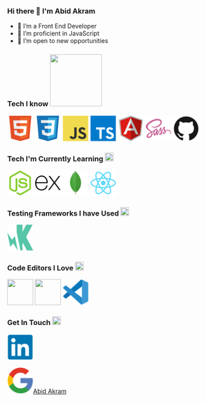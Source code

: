 ### Hi there 👋 I'm Abid Akram

- 🔭 I’m a Front End Developer
- 🌱 I’m proficient in JavaScript
- 👯 I’m open to new opportunities

### Tech I know <img src="https://emojipedia-us.s3.amazonaws.com/source/skype/289/man-student_1f468-200d-1f393.png" width="120px" height="120px"/>

[<img src="https://raw.githubusercontent.com/devicons/devicon/master/icons/html5/html5-original.svg" width="60px" height="60px"/>](https://www.w3schools.com/html/)
[<img src="https://raw.githubusercontent.com/devicons/devicon/master/icons/css3/css3-original.svg" width="60px" height="60px"/>](https://www.w3schools.com/css/)
[<img src="https://raw.githubusercontent.com/devicons/devicon/master/icons/javascript/javascript-original.svg" width="60px" height="60px"/>](https://www.javascript.com/)
[<img src="https://raw.githubusercontent.com/devicons/devicon/master/icons/typescript/typescript-original.svg" width="60px" height="60px"/>](https://www.typescriptlang.org/)
[<img src="https://raw.githubusercontent.com/devicons/devicon/master/icons/angularjs/angularjs-original.svg" width="60px" height="60px"/>](https://angular.io/)
[<img src="https://raw.githubusercontent.com/devicons/devicon/master/icons/sass/sass-original.svg" width="60px" height="60px"/>](https://sass-lang.com/)
[<img src="https://raw.githubusercontent.com/devicons/devicon/master/icons/github/github-original.svg" width="60px" height="60px"/>](https://github.com/Rutvik17/personal-site)

### Tech I'm Currently Learning <img src="https://emojipedia-us.s3.amazonaws.com/source/skype/289/man-teacher_1f468-200d-1f3eb.png" height="20px" width="20px"/>

[<img src="https://raw.githubusercontent.com/devicons/devicon/master/icons/nodejs/nodejs-original.svg" width="60px" height="60px"/>](https://nodejs.org/en/)
[<img src="https://raw.githubusercontent.com/devicons/devicon/master/icons/express/express-original.svg" width="60px" height="60px"/>](https://expressjs.com/)
[<img src="https://raw.githubusercontent.com/devicons/devicon/master/icons/mongodb/mongodb-original.svg" width="60px" height="60px"/>](https://www.mongodb.com/)
[<img src="https://raw.githubusercontent.com/devicons/devicon/master/icons/react/react-original.svg" width="60px" height="60px"/>](https://reactjs.org/)

### Testing Frameworks I have Used <img src="https://emojipedia-us.s3.amazonaws.com/source/skype/289/test-tube_1f9ea.png" height="20px" width="20px"/>

[<img src="https://raw.githubusercontent.com/devicons/devicon/master/icons/karma/karma-plain.svg" width="60px" height="60px"/>](https://karma-runner.github.io/latest/index.html)
<!-- [<img src="https://raw.githubusercontent.com/devicons/devicon/master/icons/protractor/protractor-plain.svg" width="60px" height="60px"/>](https://www.protractortest.org/#//) -->

### Code Editors I Love <img src="https://emojipedia-us.s3.amazonaws.com/source/skype/289/red-heart_2764-fe0f.png" height="20px" width="20px"/>

[<img src="https://user-images.githubusercontent.com/19266929/129100645-5d54330e-e8ee-4074-92be-734a094bace9.png" width="60px" height="60px"/>](https://www.jetbrains.com/idea/)
[<img src="https://user-images.githubusercontent.com/19266929/129100586-b44913e0-1eec-4037-8a8b-61bea0e66397.png" width="60px" height="60px"/>](https://www.jetbrains.com/webstorm/)
[<img src="https://raw.githubusercontent.com/devicons/devicon/master/icons/vscode/vscode-original.svg" width="60px" height="60px"/>](https://code.visualstudio.com/)

### Get In Touch <img src="https://emojipedia-us.s3.amazonaws.com/source/skype/289/envelope_2709-fe0f.png" height="20px" width="20px"/>

[<img src="https://raw.githubusercontent.com/devicons/devicon/master/icons/linkedin/linkedin-original.svg" width="60px" height="60px"/>](https://www.linkedin.com/in/abidakram/)
<!-- [<img src="https://raw.githubusercontent.com/devicons/devicon/master/icons/twitter/twitter-original.svg" width="60px" height="60px"/>](https://twitter.com/rutvik1702) -->
<a href="mailto:abid.akram01@gmail.com?"><img src="https://raw.githubusercontent.com/devicons/devicon/master/icons/google/google-original.svg" width="60px" height="60px"/>Abid Akram</a>
